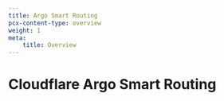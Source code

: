 ```yaml
---
title: Argo Smart Routing
pcx-content-type: overview
weight: 1
meta:
    title: Overview
---
```


# Cloudflare Argo Smart Routing